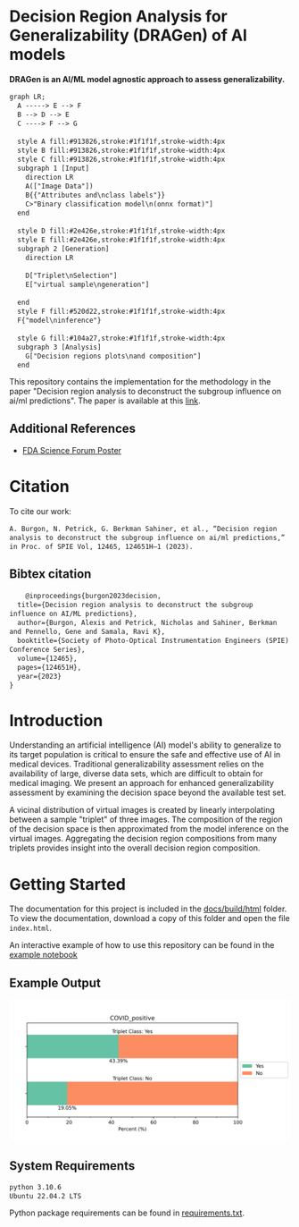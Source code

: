 # Decision Region Analysis for Generalizability (DRAGen) of AI models

**DRAGen is an AI/ML model agnostic approach to assess generalizability.**

```mermaid
graph LR;
  A -----> E --> F
  B --> D --> E
  C ----> F --> G

  style A fill:#913826,stroke:#1f1f1f,stroke-width:4px
  style B fill:#913826,stroke:#1f1f1f,stroke-width:4px
  style C fill:#913826,stroke:#1f1f1f,stroke-width:4px
  subgraph 1 [Input]
    direction LR
    A(["Image Data"])
    B{{"Attributes and\nclass labels"}}
    C>"Binary classification model\n(onnx format)"]
  end

  style D fill:#2e426e,stroke:#1f1f1f,stroke-width:4px
  style E fill:#2e426e,stroke:#1f1f1f,stroke-width:4px
  subgraph 2 [Generation]
    direction LR

    D["Triplet\nSelection"]
    E["virtual sample\ngeneration"]
    
  end
  style F fill:#520d22,stroke:#1f1f1f,stroke-width:4px
  F{"model\ninference"}

  style G fill:#104a27,stroke:#1f1f1f,stroke-width:4px
  subgraph 3 [Analysis]
    G["Decision regions plots\nand composition"]
  end
```


This repository contains the implementation for the methodology in the paper "Decision region analysis to deconstruct the subgroup influence on ai/ml predictions". The paper is available at this [link](https://www.spiedigitallibrary.org/conference-proceedings-of-spie/12465/124651H/Decision-region-analysis-to-deconstruct-the-subgroup-influence-on-AI/10.1117/12.2653963.short).

## Additional References
- [FDA Science Forum Poster](https://www.fda.gov/science-research/fda-science-forum/predicting-ai-model-behavior-unrepresented-subgroups-test-time-approach-increase-variability-finite)

# Citation
To cite our work:

    A. Burgon, N. Petrick, G. Berkman Sahiner, et al., “Decision region analysis to deconstruct the subgroup influence on ai/ml predictions,” in Proc. of SPIE Vol, 12465, 124651H–1 (2023).

## Bibtex citation
```
    @inproceedings{burgon2023decision,
  title={Decision region analysis to deconstruct the subgroup influence on AI/ML predictions},
  author={Burgon, Alexis and Petrick, Nicholas and Sahiner, Berkman and Pennello, Gene and Samala, Ravi K},
  booktitle={Society of Photo-Optical Instrumentation Engineers (SPIE) Conference Series},
  volume={12465},
  pages={124651H},
  year={2023}
}
```
# Introduction
Understanding an artificial intelligence (AI) model's ability to generalize to its target population is critical to ensure the safe and effective use of AI in medical devices. Traditional generalizability assessment relies on the availability of large, diverse data sets, which are difficult to obtain for medical imaging. We present an approach for enhanced generalizability assessment by examining the decision space beyond the available test set.

A vicinal distribution of virtual images is created by linearly interpolating between a sample "triplet" of three images. The composition of the region of the decision space is then approximated from the model inference on the virtual images. Aggregating the decision region compositions from many triplets provides insight into the overall decision region composition. 

# Getting Started
The documentation for this project is included in the [docs/build/html](https://github.com/DIDSR/RST_Decision_Region_Analysis/tree/main/docs/build/html) folder. To view the documentation, download a copy of this folder and open the file ``index.html``. 

An interactive example of how to use this repository can be found in the [example notebook](https://github.com/DIDSR/RST_Decision_Region_Analysis/blob/main/examples/example_implementation.ipynb)

## Example Output
![Example Output](examples/example_composition_plot.png)

## System Requirements
```
python 3.10.6
Ubuntu 22.04.2 LTS
```
Python package requirements can be found in [requirements.txt](requirements.txt).